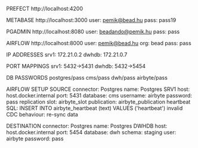 PREFECT
http://localhost:4200

METABASE
http://localhost:3000
user: pemik@bead.hu
pass: pass19

PGADMIN
http://localhost:8080
user: beadando@pemik.hu
pass: pass

AIRFLOW
http://localhost:8000
user: pemik@bead.hu
org: bead
pass: pass

IP ADDRESSES
srv1: 172.21.0.2
dwhdb: 172.21.0.7

PORT MAPPINGS
srv1: 5432->5431
dwhdb: 5432->5454

DB PASSWORDS
postgres/pass
cms/pass
dwh/pass
airbyte/pass

AIRFLOW SETUP
SOURCE
connector: Postgres
name: Postgres SRV1
host: host.docker.internal
port: 5431
database: cms
username: airbyte
password: pass
replication slot: airbyte_slot
publication: airbyte_publication
heartbeat SQL: INSERT INTO airbyte_heartbeat (text) VALUES ('heartbeat')
invalid CDC behaviour: re-sync data

DESTINATION
connector: Postgres
name: Postgres DWHDB
host: host.docker.internal
port: 5454
database: dwh
schema: staging
user: airbyte
password: pass
